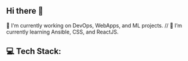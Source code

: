 ## Hi there 👋 

🔭 I'm currently working on DevOps, WebApps, and ML projects. //
🌱 I’m currently learning Ansible, CSS, and ReactJS.

## 💻 Tech Stack:


